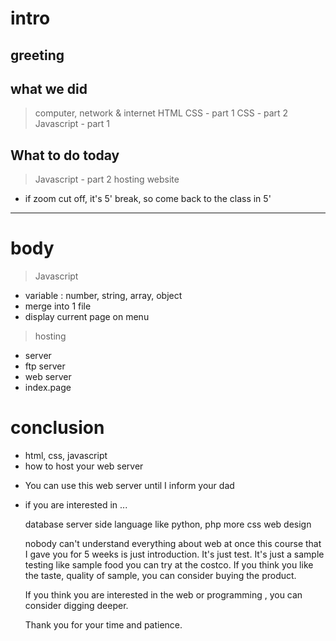 # intro

## greeting

## what we did

> computer, network & internet
> HTML
> CSS - part 1
> CSS - part 2
> Javascript - part 1

## What to do today

> Javascript - part 2
> hosting website

- if zoom cut off, it's 5' break, so come back to the class in 5'

---

# body

> Javascript

- variable : number, string, array, object
- merge into 1 file
- display current page on menu

> hosting

- server
- ftp server
- web server
- index.page

# conclusion

- html, css, javascript
- how to host your web server

* You can use this web server until I inform your dad

- if you are interested in ...

  database
  server side language like python, php
  more css
  web design

  nobody can't understand everything about web at once
  this course that I gave you for 5 weeks is just introduction.
  It's just test.
  It's just a sample testing like sample food you can try at the costco.
  If you think you like the taste, quality of sample, you can consider buying the product.

  If you think you are interested in the web or programming , you can consider digging deeper.

  Thank you for your time and patience.
